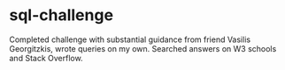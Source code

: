 # sql-challenge
Completed challenge with substantial guidance from friend Vasilis Georgitzkis, wrote queries on my own. Searched answers on W3 schools and Stack Overflow. 
